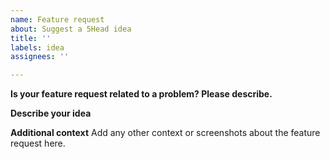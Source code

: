 ```yaml
---
name: Feature request
about: Suggest a 5Head idea
title: ''
labels: idea
assignees: ''

---
```


**Is your feature request related to a problem? Please describe.**


**Describe your idea**


**Additional context**
Add any other context or screenshots about the feature request here.
